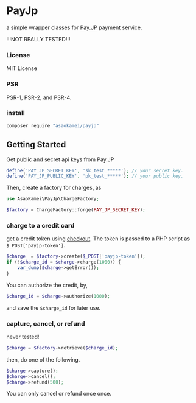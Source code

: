 PayJp
=====

a simple wrapper classes for [Pay.JP](https://pay.jp/) payment service. 

!!!NOT REALLY TESTED!!!

### License

MIT License

### PSR

PSR-1, PSR-2, and PSR-4.

### install

```sh
composer require "asaokamei/payjp"
```

Getting Started
-----

Get public and secret api keys from Pay.JP

```php
define('PAY_JP_SECRET_KEY', 'sk_test_*****'); // your secret key.
define('PAY_JP_PUBLIC_KEY', 'pk_test_*****'); // your public key.
```

Then, create a factory for charges, as 

```php
use AsaoKamei\PayJp\ChargeFactory;

$factory = ChargeFactory::forge(PAY_JP_SECRET_KEY);
```

### charge to a credit card

get a credit token using [checkout](https://pay.jp/docs/cardtoken). 
The token is passed to a PHP script as `$_POST['payjp-token']`. 

```php
$charge  = $factory->create($_POST['payjp-token']);
if (!$charge_id = $charge->charge(1000)) {
    var_dump($charge->getError());
}
```

You can authorize the credit, by,

```php
$charge_id = $charge->authorize(1000);
```

and save the `$charge_id` for later use. 


### capture, cancel, or refund

never tested!

```php
$charge = $factory->retrieve($charge_id);
```

then, do one of the following. 

```php
$charge->capture();
$charge->cancel();
$charge->refund(500);
```

You can only cancel or refund once once. 